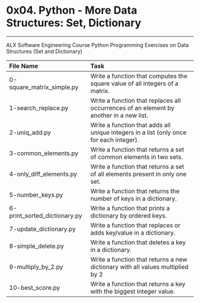 # 0x04. Python - More Data Structures: Set, Dictionary
------------------------------------------------------

ALX Software Engineering Course Python Programming Exercises on Data Structures (Set and Dictionary)

| File Name | Task |
|:----------|:-----|
| 0-square_matrix_simple.py | Write a function that computes the square value of all integers of a matrix. |
| 1-search_replace.py | Write a function that replaces all occurrences of an element by another in a new list. |
| 2-uniq_add.py | Write a function that adds all unique integers in a list (only once for each integer). |
| 3-common_elements.py | Write a function that returns a set of common elements in two sets. |
| 4-only_diff_elements.py | Write a function that returns a set of all elements present in only one set. |
| 5-number_keys.py | Write a function that returns the number of keys in a dictionary. |
| 6-print_sorted_dictionary.py | Write a function that prints a dictionary by ordered keys. |
| 7-update_dictionary.py | Write a function that replaces or adds key/value in a dictionary. |
| 8-simple_delete.py | Write a function that deletes a key in a dictionary. |
| 9-multiply_by_2.py | Write a function that returns a new dictionary with all values multiplied by 2 |
| 10-best_score.py | Write a function that returns a key with the biggest integer value. |
